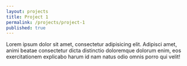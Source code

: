 ```yaml
---
layout: projects
title: Project 1
permalink: /projects/project-1
published: true
---
```



Lorem ipsum dolor sit amet, consectetur adipisicing elit. Adipisci amet, animi beatae consectetur dicta distinctio doloremque dolorum enim, eos exercitationem explicabo harum id nam natus odio omnis porro qui velit!
